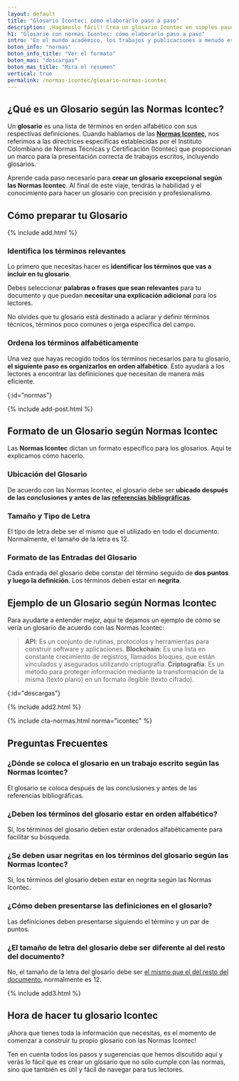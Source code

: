 ```yaml
---
layout: default
title: "Glosario Icontec: cómo elaborarlo paso a paso"
description: ¡Hagámoslo fácil! Crea un glosario Icontec en simples pasos. Guía paso a paso para elaborar tu glosario con normas Icontec. ¡No esperes más!
h1: "Glosario con normas Icontec: cómo elaborarlo paso a paso"
intro: "En el mundo académico, los trabajos y publicaciones a menudo están llenos de términos técnicos o específicos de la disciplina. Aquí es donde entra en juego el glosario"
boton_info: "normas"
boton_info_title: "Ver el formato"
boton_mas: "descargas"
boton_mas_title: "Mira el resumen"
vertical: true
permalink: /normas-icontec/glosario-normas-icontec
---
```

## ¿Qué es un Glosario según las Normas Icontec?

Un **glosario** es una lista de términos en orden alfabético con sus respectivas definiciones. Cuando hablamos de las **[Normas Icontec]({{'normas-icontec'|relative_url}} "Normas Icontec")**, nos referimos a las directrices específicas establecidas por el Instituto Colombiano de Normas Técnicas y Certificación (Icontec) que proporcionan un marco para la presentación correcta de trabajos escritos, incluyendo glosarios.

Aprende cada paso necesario para **crear un glosario excepcional según las Normas Icontec**. Al final de este viaje, tendrás la habilidad y el conocimiento para hacer un glosario con precisión y profesionalismo.

## Cómo preparar tu Glosario

{% include add.html %}

### Identifica los términos relevantes

Lo primero que necesitas hacer es **identificar los términos que vas a incluir en tu glosario**.

Debes seleccionar **palabras o frases que sean relevantes** para tu documento y que puedan **necesitar una explicación adicional** para los lectores.

No olvides que tu glosario está destinado a aclarar y definir términos técnicos, términos poco comunes o jerga específica del campo.

### Ordena los términos alfabéticamente

Una vez que hayas recogido todos los términos necesarios para tu glosario, **el siguiente paso es organizarlos en orden alfabético**. Esto ayudará a los lectores a encontrar las definiciones que necesitan de manera más eficiente.
<!-- Anclaje para que la barra fijada no cubra el siguiente subtítulo -->
{:id="normas"}

{% include add-post.html %}

## Formato de un Glosario según Normas Icontec

Las **Normas Icontec** dictan un formato específico para los glosarios. Aquí te explicamos cómo hacerlo.

### Ubicación del Glosario

De acuerdo con las Normas Icontec, el glosario debe ser **ubicado después de las conclusiones y antes de las [referencias bibliográficas]({{'normas-icontec/citas-referencias-normas-icontec'|relative_url}} "Citas y referencias Normas Icontec")**.

### Tamaño y Tipo de Letra

El tipo de letra debe ser el mismo que el utilizado en todo el documento. Normalmente, el tamaño de la letra es 12.

### Formato de las Entradas del Glosario

Cada entrada del glosario debe constar del término seguido de **dos puntos y luego la definición**. Los términos deben estar en **negrita**.

## Ejemplo de un Glosario según Normas Icontec

Para ayudarte a entender mejor, aquí te dejamos un ejemplo de cómo se vería un glosario de acuerdo con las Normas Icontec:

>**API**: Es un conjunto de rutinas, protocolos y herramientas para construir software y aplicaciones.
>**Blockchain**: Es una lista en constante crecimiento de registros, llamados bloques, que están vinculados y asegurados utilizando criptografía.
>**Criptografía**: Es un método para proteger información mediante la transformación de la misma (texto plano) en un formato ilegible (texto cifrado).
<!-- Anclaje para que la barra fijada no cubra el siguiente subtítulo -->
{:id="descargas"}

{% include add2.html %}

{% include cta-normas.html norma="icontec" %}

## Preguntas Frecuentes

### ¿Dónde se coloca el glosario en un trabajo escrito según las Normas Icontec?

El glosario se coloca después de las conclusiones y antes de las referencias bibliográficas.

### ¿Deben los términos del glosario estar en orden alfabético?

Sí, los términos del glosario deben estar ordenados alfabéticamente para facilitar su búsqueda.

### ¿Se deben usar negritas en los términos del glosario según las Normas Icontec?

Sí, los términos del glosario deben estar en negrita según las Normas Icontec.

### ¿Cómo deben presentarse las definiciones en el glosario?

Las definiciones deben presentarse siguiendo el término y un par de puntos.

### ¿El tamaño de letra del glosario debe ser diferente al del resto del documento?

No, el tamaño de la letra del glosario debe ser [el mismo que el del resto del documento]({{'normas-icontec/cuerpo-trabajo-normas-icontec'|relative_url}} "Cuerpo del Trabajo Normas Icontec"), normalmente es 12.

{% include add3.html %}

## Hora de hacer tu glosario Icontec

¡Ahora que tienes toda la información que necesitas, es el momento de comenzar a construir tu propio glosario con las Normas Icontec!

Ten en cuenta todos los pasos y sugerencias que hemos discutido aquí y verás lo fácil que es crear un glosario que no sólo cumple con las normas, sino que también es útil y fácil de navegar para tus lectores.
